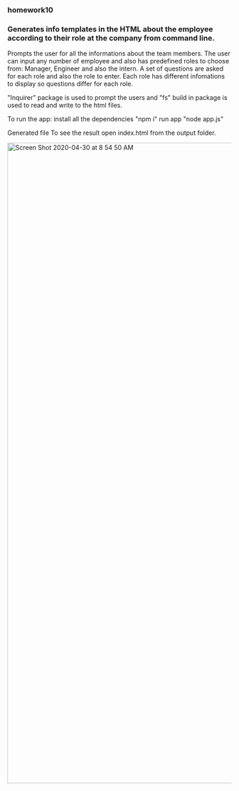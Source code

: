 ### homework10

### Generates info templates in the HTML about the employee according to their role at the company from command line.

Prompts the user for all the informations about the team members. The user can input any number of employee and also has
predefined roles to choose from: Manager, Engineer and also the intern. A set of questions are asked for each role and
also the role to enter. Each role has different infomations to display so questions differ for each role. 

"Inquirer" package is used to prompt the users and "fs" build in package is used to read and write to the html files.

To run the app:
install all the dependencies "npm i"
run app "node app.js"

Generated file
To see the result open index.html from the output folder.

<img width="1437" alt="Screen Shot 2020-04-30 at 8 54 50 AM" src="https://user-images.githubusercontent.com/32229990/80732040-9bc5b200-8ac0-11ea-80fb-f2570167c447.png">

